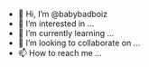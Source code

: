 - 👋 Hi, I’m @babybadboiz
- 👀 I’m interested in ...
- 🌱 I’m currently learning ...
- 💞️ I’m looking to collaborate on ...
- 📫 How to reach me ...

<!---
babybadboiz/babybadboiz is a ✨ special ✨ repository because its `README.md` (this file) appears on your GitHub profile.
You can click the Preview link to take a look at your changes.
--->
